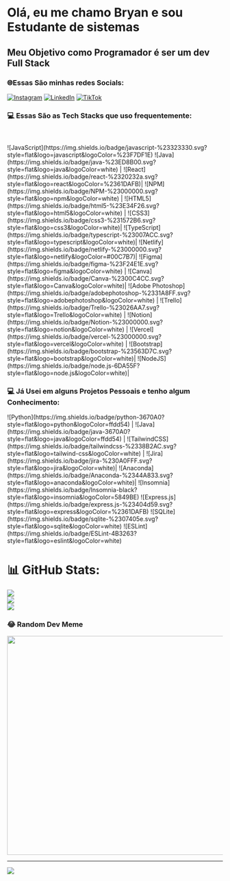 <h1> Olá, eu me chamo Bryan e sou Estudante de sistemas </h1>
<h2> <span> Meu Objetivo como Programador é ser um dev Full Stack </span> </h2>
<h3>🌐Essas São minhas redes Socials: </h3>

[![Instagram](https://img.shields.io/badge/Instagram-%23E4405F.svg?logo=Instagram&logoColor=white)](https://instagram.com/https://www.instagram.com/bryanzef7) [![LinkedIn](https://img.shields.io/badge/LinkedIn-%230077B5.svg?logo=linkedin&logoColor=white)](https://linkedin.com/in/https://www.linkedin.com/in/bryanzefino/) [![TikTok](https://img.shields.io/badge/TikTok-%23000000.svg?logo=TikTok&logoColor=white)](https://tiktok.com/@bryandeveloper) 

 <h3>💻 Essas São as Tech Stacks que uso frequentemente: </h3>
 <br/>
<br/>![JavaScript](https://img.shields.io/badge/javascript-%23323330.svg?style=flat&logo=javascript&logoColor=%23F7DF1E) ![Java](https://img.shields.io/badge/java-%23ED8B00.svg?style=flat&logo=java&logoColor=white) |
![React](https://img.shields.io/badge/react-%2320232a.svg?style=flat&logo=react&logoColor=%2361DAFB)|
![NPM](https://img.shields.io/badge/NPM-%23000000.svg?style=flat&logo=npm&logoColor=white) |
![HTML5](https://img.shields.io/badge/html5-%23E34F26.svg?style=flat&logo=html5&logoColor=white) |
![CSS3](https://img.shields.io/badge/css3-%231572B6.svg?style=flat&logo=css3&logoColor=white)|
![TypeScript](https://img.shields.io/badge/typescript-%23007ACC.svg?style=flat&logo=typescript&logoColor=white)|
![Netlify](https://img.shields.io/badge/netlify-%23000000.svg?style=flat&logo=netlify&logoColor=#00C7B7)|
![Figma](https://img.shields.io/badge/figma-%23F24E1E.svg?style=flat&logo=figma&logoColor=white) |
![Canva](https://img.shields.io/badge/Canva-%2300C4CC.svg?style=flat&logo=Canva&logoColor=white)| 
![Adobe Photoshop](https://img.shields.io/badge/adobephotoshop-%2331A8FF.svg?style=flat&logo=adobephotoshop&logoColor=white) |
![Trello](https://img.shields.io/badge/Trello-%23026AA7.svg?style=flat&logo=Trello&logoColor=white) |
![Notion](https://img.shields.io/badge/Notion-%23000000.svg?style=flat&logo=notion&logoColor=white) |
![Vercel](https://img.shields.io/badge/vercel-%23000000.svg?style=flat&logo=vercel&logoColor=white) |
![Bootstrap](https://img.shields.io/badge/bootstrap-%23563D7C.svg?style=flat&logo=bootstrap&logoColor=white)|
![NodeJS](https://img.shields.io/badge/node.js-6DA55F?style=flat&logo=node.js&logoColor=white)| 

 <h3>💻 Já Usei em alguns Projetos Pessoais e tenho algum Conhecimento: </h3>
![Python](https://img.shields.io/badge/python-3670A0?style=flat&logo=python&logoColor=ffdd54) |
![Java](https://img.shields.io/badge/java-3670A0?style=flat&logo=java&logoColor=ffdd54) |
![TailwindCSS](https://img.shields.io/badge/tailwindcss-%2338B2AC.svg?style=flat&logo=tailwind-css&logoColor=white) |
![Jira](https://img.shields.io/badge/jira-%230A0FFF.svg?style=flat&logo=jira&logoColor=white)|
![Anaconda](https://img.shields.io/badge/Anaconda-%2344A833.svg?style=flat&logo=anaconda&logoColor=white)|
![Insomnia](https://img.shields.io/badge/Insomnia-black?style=flat&logo=insomnia&logoColor=5849BE)
![Express.js](https://img.shields.io/badge/express.js-%23404d59.svg?style=flat&logo=express&logoColor=%2361DAFB) 
![SQLite](https://img.shields.io/badge/sqlite-%2307405e.svg?style=flat&logo=sqlite&logoColor=white) 
![ESLint](https://img.shields.io/badge/ESLint-4B3263?style=flat&logo=eslint&logoColor=white) 

# 📊 GitHub Stats:

![](https://github-readme-stats.vercel.app/api?username=bryanzef&theme=radical&hide_border=false&include_all_commits=false&count_private=false)<br/>
![](https://github-readme-streak-stats.herokuapp.com/?user=bryanzef&theme=radical&hide_border=false)<br/>
![](https://github-readme-stats.vercel.app/api/top-langs/?username=bryanzef&theme=radical&hide_border=false&include_all_commits=false&count_private=false&layout=compact)

### 😂 Random Dev Meme
<img src="https://random-memer.herokuapp.com/" width="512px"/>

---
[![](https://visitcount.itsvg.in/api?id=bryanzef&icon=5&color=0)](https://visitcount.itsvg.in)












<!-- Proudly created with GPRM ( https://gprm.itsvg.in ) -->
